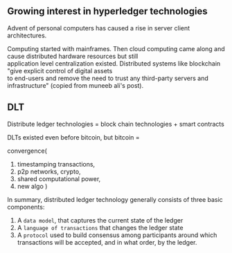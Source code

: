 ## Growing interest in hyperledger technologies
Advent of personal computers has caused a rise in server client architectures. 

Computing started with mainframes. Then cloud computing came along and cause distributed hardware resources but still \
application level centralization existed. Distributed systems like blockchain "give explicit control of digital assets \
to end-users and remove the need to trust any third-party servers and infrastructure" (copied from muneeb ali's post).

## DLT
Distribute ledger technologies = block chain technologies + smart contracts

DLTs existed even before bitcoin, but bitcoin =

convergence(
1. timestamping transactions, 
2. p2p networks, crypto,
3. shared computational power,
4. new algo
)

In summary, distributed ledger technology generally consists of three basic components:

1. A `data model`, that captures the current state of the ledger
2. A `language of transactions` that changes the ledger state
3. A `protocol` used to build consensus among participants around which transactions will be accepted, and in what order, by the ledger.
